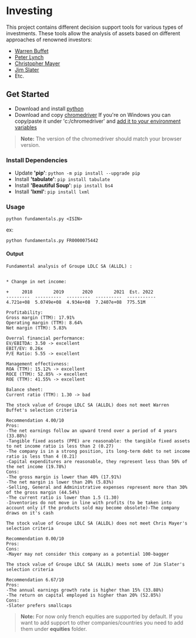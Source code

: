 # Investing

This project contains different decision support tools for various types of investments. These tools allow the analysis of assets based on different approaches of renowned investors:
* [Warren Buffet](https://www.amazon.fr/Warren-Buffett-Interpretation-Financial-Statements/dp/1849833192/ref=sr_1_25?__mk_fr_FR=%C3%85M%C3%85%C5%BD%C3%95%C3%91&crid=2E39FUGQ1KHV4&keywords=warren+buffet&qid=1645034353&sprefix=warren+buffet%2Caps%2C79&sr=8-25)
* [Peter Lynch](https://www.amazon.fr/One-Wall-Street-Peter-Lynch/dp/0743200403/ref=sr_1_2?keywords=peter+lynch&qid=1645034506&sprefix=peter+lync%2Caps%2C111&sr=8-2)
* [Christopher Mayer](https://www.amazon.fr/100-Baggers-Stocks-100-1/dp/1621291650/ref=sr_1_1?crid=AZJTGL0WSHZC&keywords=chris+mayer&qid=1645034599&sprefix=CHRIS+MAYER%2Caps%2C134&sr=8-1)
* [Jim Slater](https://www.amazon.fr/Zulu-Principle-Extraordinary-Profits-Ordinary/dp/1905641915/ref=sr_1_1?__mk_fr_FR=%C3%85M%C3%85%C5%BD%C3%95%C3%91&crid=GWUFIBSJ4B4G&keywords=jim+slater&qid=1645034646&sprefix=jim+slater%2Caps%2C94&sr=8-1)
* Etc.

## Get Started

* Download and install [python](https://www.python.org/downloads/)
* Download and copy [chromedriver](https://chromedriver.chromium.org/downloads)
If you're on Windows you can copy/paste it under 'c:/chromedriver' and [add it to your environment variables](https://docs.oracle.com/en/database/oracle/machine-learning/oml4r/1.5.1/oread/creating-and-modifying-environment-variables-on-windows.html#GUID-DD6F9982-60D5-48F6-8270-A27EC53807D0)
> **Note:** The version of the chromedriver should match your browser version.

### Install Dependencies

* Update **'pip'**:
```python -m pip install --upgrade pip```
* Install **'tabulate'**:
```pip install tabulate```
* Install **'Beautiful Soup'**:
```pip install bs4```
* Install **'lxml'**:
```pip install lxml```

### Usage
```python fundamentals.py <ISIN>```

ex:

```python fundamentals.py FR0000075442```

#### Output
```
Fundamental analysis of Groupe LDLC SA (ALLDL) :


* Change in net income:

+     2018        2019       2020        2021  Est. 2022
---------  ----------  ---------  ----------  -----------
4.721e+08  5.0749e+08  4.934e+08  7.2407e+08  775.51M

Profitability:
Gross margin (TTM): 17.91%
Operating margin (TTM): 8.64%
Net margin (TTM): 5.83%

Overral financial performance:
EV/EBITDA: 3.50 -> excellent
EBIT/EV: 0.26x
P/E Ratio: 5.55 -> excellent

Management effectivness:
ROA (TTM): 15.12% -> excellent
ROCE (TTM): 52.85% -> excellent
ROE (TTM): 41.55% -> excellent

Balance sheet:
Current ratio (TTM): 1.30 -> bad

The stock value of Groupe LDLC SA (ALLDL) does not meet Warren Buffet's selection criteria

Recommendation 4.00/10
Pros:
-The net earnings follow an upward trend over a period of 4 years (33.88%)
-Tangible fixed assets (PPE) are reasonable: the tangible fixed assets to net income ratio is less than 2 (0.27)
-The company is in a strong position, its long-term debt to net income ratio is less than 4 (0.21)
-Capital expenditures are reasonable, they represent less than 50% of the net income (19.78%)
Cons:
-The gross margin is lower than 40% (17.91%)
-The net margin is lower than 20% (5.83%)
-Selling, General and Administrative expenses represent more than 30% of the gross margin (44.54%)
-The current ratio is lower than 1.5 (1.30)
-Inventories do not move in line with profits (to be taken into account only if the products sold may become obsolete)-The company draws on it's cash

The stock value of Groupe LDLC SA (ALLDL) does not meet Chris Mayer's selection criteria

Recommendation 0.00/10
Pros:
Cons:
-Mayer may not consider this company as a potential 100-bagger

The stock value of Groupe LDLC SA (ALLDL) meets some of Jim Slater's selection criteria

Recommendation 6.67/10
Pros:
-The annual earnings growth rate is higher than 15% (33.88%)
-The return on capital employed is higher than 20% (52.85%)
Cons:
-Slater prefers smallcaps
```

> **Note:** For now only french equities are supported by default. If you want to add support to other companies/countries you need to add them under **equities** folder.
